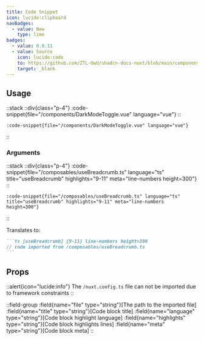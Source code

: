 ```yaml
---
title: Code Snippet
icon: lucide:clipboard
navBadges:
  - value: New
    type: lime
badges:
  - value: 0.8.11
  - value: Source
    icon: lucide:code
    to: https://github.com/ZTL-UwU/shadcn-docs-nuxt/blob/main/components/content/CodeSnippet.vue
    target: _blank
---
```


## Usage

::stack
::div{class="p-4"}
:code-snippet{file="/components/DarkModeToggle.vue" language="vue"}
::
```mdc
:code-snippet{file="/components/DarkModeToggle.vue" language="vue"}
```
::

### Arguments

::stack
::div{class="p-4"}
:code-snippet{file="/composables/useBreadcrumb.ts" language="ts" title="useBreadcrumb" highlights="9-11" meta="line-numbers height=300"}
::
```mdc
:code-snippet{file="/composables/useBreadcrumb.ts" language="ts" title="useBreadcrumb" highlights="9-11" meta="line-numbers height=300"}
```
::

Translates to:

````md
```ts [useBreadcrumb] {9-11} line-numbers height=300
// code imported from /composables/useBreadcrumb.ts
```
````

## Props

::alert{icon="lucide:info"}
The `/nuxt.config.ts` file can not be imported due to framework constraints
::

::field-group
  :field{name="file" type="string"}[The path to the imported file]
  :field{name="title" type="string"}[Code block title]
  :field{name="language" type="string"}[Code block highlight language]
  :field{name="highlights" type="string"}[Code block highlights lines]
  :field{name="meta" type="string"}[Code block meta]
::
